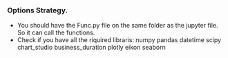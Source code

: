 ### Options Strategy.
- You should have the Func.py file on the same folder as the jupyter file. So it can call the functions.
- Check if you have all the riquired libraris:
	numpy
	pandas 
	datetime
	scipy
	chart_studio
	business_duration
	plotly
	eikon
	seaborn
